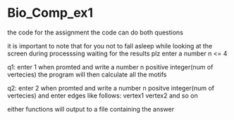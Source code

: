 # Bio_Comp_ex1
the code for the assignment
the code can do both questions 

it is important to note that for you not to fall asleep while looking at the screen during processsing waiting for the results plz enter a number n <= 4

q1:
enter 1 when promted
and write a number n positive integer(num of vertecies)
the program will then calculate all the motifs

q2:
enter 2 when promted 
and write a number n positve integer(num of vertecies)
and enter edges like follows:
vertex1 vertex2
and so on

either functions will output to a file containing the answer
